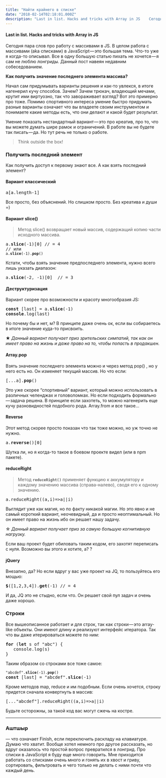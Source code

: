 ```yaml
---
title: "Найти крайнего в списке"
date: "2018-02-14T02:18:01.000Z"
description: "Last in list. Hacks and tricks with Array in JS    Сегодня пара слов про работу с массивами в JS. В целом работа с массивами (ak"
---
```


<h4>Last in list. Hacks and tricks with Array in JS</h4>

<p>Сегодня пара слов про работу с массивами в JS. В целом работа с массивами (aka списками) в JavaScript — это большая тема. Что-то уже я когда-то описывал. Все в одну большую статью пихать не хочется — я сам не люблю лонгриды. Данный пост навеян недавним собеседованием.</p>
<p><strong>Как получить значение последнего элемента массива?</strong></p>
<p>Начал сам придумывать варианты решения и как-то увлекся, в итоге нагенерил кучу способов. Зачем? Зачем трюкач, владеющий мечами, крутит ими виртуозно, так что завораживает взгляд? Вот это примерно про тоже. Помимо спортивного интереса умение быстро придумать разные варианты означает что вы владеете своим инструментом и понимаете какие методы есть, что они делают и какой будет результат.</p>
<p>Умение показать нестандартный вариант — это про креатив, про то, что вы можете думать шире рамок и ограничений. В работе вы не будете так писать — да. Но тут речь не только о работе.</p>
<blockquote><p>Think outside the box!</p></blockquote>
<h3>Получить последний элемент</h3>
<p>Как получить доступ к первому знают все. А как взять последний элемент?</p>
<h4>Вариант классический</h4>
<pre>a[a.length-1]</pre>
<p>Все просто, без объяснений. Но слишком просто. Без креатива и души =)</p>
<h4><strong>Вариант slice()</strong></h4>
<blockquote><p>Метод slice() возвращает новый массив, содержащий копию части исходного массива.</p></blockquote>
<pre>a.<strong>slice</strong>(-1)[0] // = 4<br>// или<br><code>a.<strong>slice</strong>(-1).<strong>pop</strong>()</code></pre>
<p>Кстати, чтобы взять значение предпоследнего элемента, нужно всего лишь указать диапазон:</p>
<pre>a.<strong>slice</strong>(-2, -1)[0]  // = 3</pre>
<h4>Деструктуризация</h4>
<p>Вариант скорее про возможности и красоту многообразия JS:</p>
<pre><strong>const</strong> [last] = a.<strong>slice</strong>(-1)<br><strong>console</strong>.log(last)</pre>
<p>Но почему бы и нет, м? В принципе даже очень ок, если вы собираетесь в итоге значение куда-то присвоить.</p>
<p>★<em> Данный вариант получает приз зрительских симпатий, так как он имеет право на жизнь и даже право на то, чтобы попасть в продакшен.</em></p>
<h4>Array.pop</h4>
<p>Взять значение последнего элемента можно и через метод pop() , но у него есть но. Он изменяет текущий массив. Но что если:</p>
<pre>[...a].<strong>pop</strong>()</pre>
<p>Это уже скорее “спортивный” вариант, который можно использовать в различных челенджах и головоломках. Но если подходить формально — задача решена. В принципе если захотеть, то можно нагенерить еще кучу разновидностей подобного рода. Array.from и все такое…</p>
<h4>Reverse</h4>
<p>Этот метод скорее просто показан что так тоже можно, но уж точно не нужно.</p>
<pre>a.<strong>reverse</strong>()[0]</pre>
<p>Шутка ли, но я когда-то такое в боевом проекте видел (или в npm пакете).</p>
<h4>reduceRight</h4>
<blockquote><p>Метод <code><strong>reduceRight()</strong></code> применяет функцию к аккумулятору и каждому значению массива (справа-налево), сводя его к одному значению.</p></blockquote>
<pre>a.reduceRight((a,i)=&gt;a||i)</pre>
<p>Выглядит уже как магия, но по факту никакой магии. Но это явно и не самый короткий вариант, неочевидный, да и просто неоптимальный. Но он имеет право на жизнь ибо он решает нашу задачу.</p>
<p>☆ <em>Данный вариант получает приз за самую большую когнитивную нагрузку.</em></p>
<p>Если ваш проект будет обиловать таким кодом, его захотят переписать с нуля. Возможно вы этого и хотите, а? ?</p>
<h4>jQuery</h4>
<p>Внезапно, да? Но если вдруг у вас уже проект на JQ, то пользуйтесь его мощью:</p>
<pre><strong>$</strong>([1,2,3,4]).<strong>get</strong>(-1) // = 4</pre>
<p>И да, JQ это не стыдно, если что. Он решает свой пул задач и очень даже хорошо.</p>
<h3>Строки</h3>
<p>Все вышеописанное работает и для строк, так как строки — это array-like объекты. Они имеют длину и реализуют интерфейс итератора. Так что вы даже итерироваться можете по ним:</p>
<pre><strong>for</strong> (<strong>let</strong> s of "abc") {<br>   console.log(s)<br>}</pre>
<p>Таким образом со строками все тоже самое:</p>
<pre><code>"abcdef".<strong>slice</strong>(-1).<strong>pop</strong>()<br></code><strong>const</strong> [last] = "abcdef".<strong>slice</strong>(-1)</pre>
<p>Кроме методов map, reduce и им подобным. Если очень хочется, строку придется сначала конвертнуть в массив:</p>
<pre>[..."abcdef"].reduceRight((a,i)=&gt;a||i)</pre>
<p>Будьте осторожны, за такой код вас могут сжечь на костре.</p>
<hr>
<h3>Аштшыр</h3>
<p>— что означает Finish, если переключить раскладу на клавиатуре. Думаю что хватит. Вообще хотел немного про другое рассказать, но вдруг оказалось что простой вопрос превратился в лонгрид. Про списки в JavaScript я буду еще много говорить. Мне приходится работать со списками очень много и гонять их в хвост и гриву, сортировать, фильтровать и чего только не делать с ними почти что каждый день.</p>


